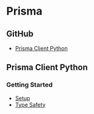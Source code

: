 # Prisma
## GitHub
* [Prisma Client Python](https://github.com/RobertCraigie/prisma-client-py)

## Prisma Client Python
### Getting Started
* [Setup](https://prisma-client-py.readthedocs.io/en/stable/getting_started/setup/)
* [Type Safety](https://prisma-client-py.readthedocs.io/en/stable/getting_started/type-safety/)
